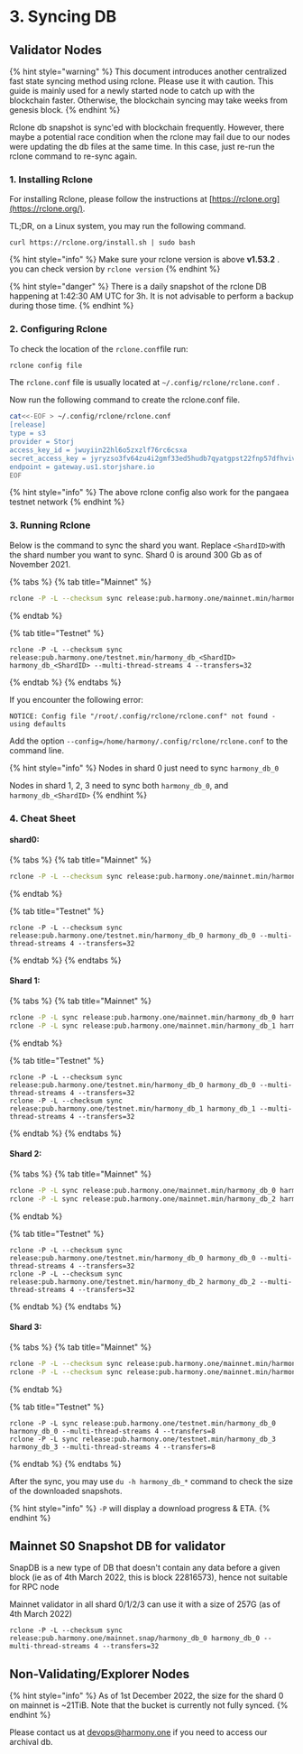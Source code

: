 # 3. Syncing DB

## Validator Nodes

{% hint style="warning" %}
This document introduces another centralized fast state syncing method using rclone. Please use it with caution. This guide is mainly used for a newly started node to catch up with the blockchain faster. Otherwise, the blockchain syncing may take weeks from genesis block.
{% endhint %}

Rclone db snapshot is sync'ed with blockchain frequently. However, there maybe a potential race condition when the rclone may fail due to our nodes were updating the db files at the same time. In this case, just re-run the rclone command to re-sync again.

### 1. Installing Rclone

For installing Rclone, please follow the instructions at [https://rclone.org](https://rclone.org/).

TL;DR, on a Linux system, you may run the following command.

```
curl https://rclone.org/install.sh | sudo bash
```

{% hint style="info" %}
Make sure your rclone version is above **v1.53.2** . you can check version by `rclone version`
{% endhint %}

{% hint style="danger" %}
There is a daily snapshot of the rclone DB happening at 1:42:30 AM UTC for 3h. It is not advisable to perform a backup during those time.
{% endhint %}

### 2. Configuring Rclone

To check the location of the `rclone.conf`file run:

```bash
rclone config file
```

The `rclone.conf` file is usually located at `~/.config/rclone/rclone.conf` .

Now run the following command to create the rclone.conf file.

```bash
cat<<-EOF > ~/.config/rclone/rclone.conf
[release]
type = s3
provider = Storj
access_key_id = jwuyiin22hl6o5zxzlf76rc6csxa
secret_access_key = jyryzso3fv64zu4i2gmf33ed5hudb7qyatgpst22fnp57dfhviv4k
endpoint = gateway.us1.storjshare.io
EOF
```

{% hint style="info" %}
The above rclone config also work for the pangaea testnet network
{% endhint %}

### 3. Running Rclone

Below is the command to sync the shard you want. Replace `<ShardID>`with the shard number you want to sync. Shard 0 is around 300 Gb as of November 2021.

{% tabs %}
{% tab title="Mainnet" %}
```bash
rclone -P -L --checksum sync release:pub.harmony.one/mainnet.min/harmony_db_<ShardID> harmony_db_<ShardID> --multi-thread-streams 4 --transfers=32
```
{% endtab %}

{% tab title="Testnet" %}
```
rclone -P -L --checksum sync release:pub.harmony.one/testnet.min/harmony_db_<ShardID> harmony_db_<ShardID> --multi-thread-streams 4 --transfers=32
```
{% endtab %}
{% endtabs %}

If you encounter the following error:

```
NOTICE: Config file "/root/.config/rclone/rclone.conf" not found - using defaults
```

Add the option `--config=/home/harmony/.config/rclone/rclone.conf` to the command line.

{% hint style="info" %}
Nodes in shard 0 just need to sync `harmony_db_0`

Nodes in shard 1, 2, 3 need to sync both `harmony_db_0`, and `harmony_db_<ShardID>`
{% endhint %}

### 4. Cheat Sheet

#### shard0:

{% tabs %}
{% tab title="Mainnet" %}
```bash
rclone -P -L --checksum sync release:pub.harmony.one/mainnet.min/harmony_db_0 harmony_db_0 --multi-thread-streams 4 --transfers=32
```
{% endtab %}

{% tab title="Testnet" %}
```
rclone -P -L --checksum sync release:pub.harmony.one/testnet.min/harmony_db_0 harmony_db_0 --multi-thread-streams 4 --transfers=32
```
{% endtab %}
{% endtabs %}

#### Shard 1:

{% tabs %}
{% tab title="Mainnet" %}
```bash
rclone -P -L sync release:pub.harmony.one/mainnet.min/harmony_db_0 harmony_db_0 --multi-thread-streams 4 --transfers=8
rclone -P -L sync release:pub.harmony.one/mainnet.min/harmony_db_1 harmony_db_1 --multi-thread-streams 4 --transfers=8
```
{% endtab %}

{% tab title="Testnet" %}
```
rclone -P -L --checksum sync release:pub.harmony.one/testnet.min/harmony_db_0 harmony_db_0 --multi-thread-streams 4 --transfers=32
rclone -P -L --checksum sync release:pub.harmony.one/testnet.min/harmony_db_1 harmony_db_1 --multi-thread-streams 4 --transfers=32
```
{% endtab %}
{% endtabs %}

#### Shard 2:

{% tabs %}
{% tab title="Mainnet" %}
```bash
rclone -P -L sync release:pub.harmony.one/mainnet.min/harmony_db_0 harmony_db_0 --multi-thread-streams 4 --transfers=8
rclone -P -L sync release:pub.harmony.one/mainnet.min/harmony_db_2 harmony_db_2 --multi-thread-streams 4 --transfers=8
```
{% endtab %}

{% tab title="Testnet" %}
```
rclone -P -L --checksum sync release:pub.harmony.one/testnet.min/harmony_db_0 harmony_db_0 --multi-thread-streams 4 --transfers=32
rclone -P -L --checksum sync release:pub.harmony.one/testnet.min/harmony_db_2 harmony_db_2 --multi-thread-streams 4 --transfers=32
```
{% endtab %}
{% endtabs %}

#### Shard 3:

{% tabs %}
{% tab title="Mainnet" %}
```bash
rclone -P -L --checksum sync release:pub.harmony.one/mainnet.min/harmony_db_0 harmony_db_0 --multi-thread-streams 4 --transfers=32
rclone -P -L --checksum sync release:pub.harmony.one/mainnet.min/harmony_db_3 harmony_db_3 --multi-thread-streams 4 --transfers=32
```
{% endtab %}

{% tab title="Testnet" %}
```
rclone -P -L sync release:pub.harmony.one/testnet.min/harmony_db_0 harmony_db_0 --multi-thread-streams 4 --transfers=8
rclone -P -L sync release:pub.harmony.one/testnet.min/harmony_db_3 harmony_db_3 --multi-thread-streams 4 --transfers=8
```
{% endtab %}
{% endtabs %}

After the sync, you may use `du -h harmony_db_*` command to check the size of the downloaded snapshots.

{% hint style="info" %}
`-P` will display a download progress & ETA.
{% endhint %}

## Mainnet S0 Snapshot DB for validator

SnapDB is a new type of DB that doesn't contain any data before a given block (ie as of 4th March 2022, this is block 22816573), hence not suitable for RPC node

Mainnet validator in all shard 0/1/2/3 can use it with a size of 257G (as of 4th March 2022)

```
rclone -P -L --checksum sync release:pub.harmony.one/mainnet.snap/harmony_db_0 harmony_db_0 --multi-thread-streams 4 --transfers=32
```

## Non-Validating/Explorer Nodes

{% hint style="info" %}
As of 1st December 2022, the size for the shard 0 on mainnet is \~21TiB. Note that the bucket is currently not fully synced.
{% endhint %}

Please contact us at [devops@harmony.one](mailto:devops@harmony.one) if you need to access our archival db.

